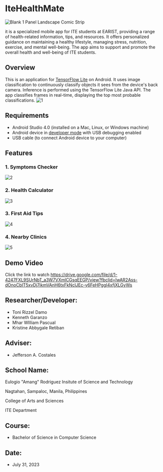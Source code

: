 # IteHealthMate

![Blank 1 Panel Landscape Comic Strip](https://github.com/mwilliampascual/ITEHEALTHMATE/assets/106385118/50d6f66b-3812-4954-956c-073398c1218e)



it is a specialized mobile app for ITE students at EARIST, providing a range of health-related information, tips, and resources. It offers personalized guidance on maintaining a healthy lifestyle, managing stress, nutrition, exercise, and mental well-being. The app aims to support and promote the overall health and well-being of ITE students.

## Overview
This is an application for [TensorFlow Lite](https://www.tensorflow.org/lite) on Android. It uses image classification to continuously classify objects it sees from the device's back camera. Inference is performed using the TensorFlow Lite Java API. The app classifies frames in real-time, displaying the top most probable classifications.
![1](https://github.com/mwilliampascual/ITEHEALTHMATE/assets/106385118/3e08027b-b09d-4170-946c-afa2d8c14885)

## Requirements
*   Android Studio 4.0 (installed on a Mac, Linux, or Windows machine)
*   Android device in [developer mode](https://developer.android.com/studio/debug/dev-options) with USB debugging enabled
*   USB cable (to connect Android device to your computer)

## Features
### 1. Symptoms Checker
![2](https://github.com/mwilliampascual/ITEHEALTHMATE/assets/106385118/38a7a327-0c9c-4b3b-b5d9-fc2dc16b7e9e)
### 2. Health Calculator
![3](https://github.com/mwilliampascual/ITEHEALTHMATE/assets/106385118/c21fb7b2-749b-4b88-ba9e-8c06fda3cf9b)
### 3. First Aid Tips
![4](https://github.com/mwilliampascual/ITEHEALTHMATE/assets/106385118/273084aa-3e66-4db9-8aa2-0aa33a647aa8)
### 4. Nearby Clinics
![5](https://github.com/mwilliampascual/ITEHEALTHMATE/assets/106385118/60756510-9dbc-44af-bfbd-949cd1c90cbd)


## Demo Video
Click the link to watch https://drive.google.com/file/d/1-4247FXL9SUrNbT_a3W7VXmlCGsqEEGP/view?fbclid=IwAR2Ass-dOnoCbIT5xvDj7ikmVAnH6txFkNclJEc-y6FeHPggI4xfjXLGyWs

## Researcher/Developer:
* Toni Rizzel Damo
* Kenneth Garanzo
* Mhar WIlliam Pascual
* Kristine Abbygale Retiban

## Adviser: 
* Jefferson A. Costales

## School Name:
Eulogio "Amang" Rodriguez Insitute of Science and Technology

Nagtahan, Sampaloc, Manila, Philippines

College of Arts and Sciences

ITE Department

## Course: 
* Bachelor of Science in Computer Science

## Date: 
* July 31, 2023
